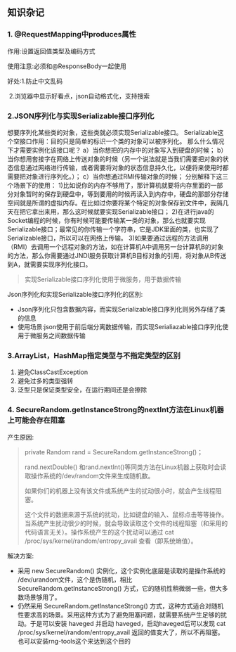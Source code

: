 ## 知识杂记

### 1. @RequestMapping中produces属性

作用:设置返回值类型及编码方式

使用注意:必须和@ResponseBody一起使用

好处:1.防止中文乱码

​		2.浏览器中显示好看点，json自动格式化，支持搜索



### 2.JSON序列化与实现Serializable接口序列化

想要序列化某些类的对象，这些类就必须实现Serializable接口。
Serializable这个空接口作用：目的只是简单的标识一个类的对象可以被序列化。
那么什么情况下才需要实例化该接口呢？
	a）当你想把的内存中的对象写入到硬盘的时候；
	b）当你想用套接字在网络上传送对象的时候（另一个说法就是当我们需要把对象的状态信息通过网络进行传输，或者需要将对象的状态信息持久化，以便将来使用时都需要把对象进行序列化。）；
	c）当你想通过RMI传输对象的时候； 分别解释下这三个场景下的使用：
		1)比如说你的内存不够用了，那计算机就要将内存里面的一部分对象暂时的保存到硬盘中，等到要用的时候再读入到内存中，硬盘的那部分存储空间就是所谓的虚拟内存。在比如过你要将某个特定的对象保存到文件中，我隔几天在把它拿出来用，那么这时候就要实现Serializable接口；
		2)在进行java的Socket编程的时候，你有时候可能要传输某一类的对象，那么也就要实现Serializable接口；最常见的你传输一个字符串，它是JDK里面的类，也实现了Serializable接口，所以可以在网络上传输。
		3)如果要通过远程的方法调用（RMI）去调用一个远程对象的方法，如在计算机A中调用另一台计算机B的对象的方法，那么你需要通过JNDI服务获取计算机B目标对象的引用，将对象从B传送到A，就需要实现序列化接口。

> 实现Serializable接口序列化使用于微服务，用于数据传输

Json序列化和实现Serializable接口序列化的区别:

- Json序列化只包含数据内容，而实现Serializable接口序列化则另外存储了类的信息
- 使用场景:json使用于前后端分离数据传输，而实现Serialiazable接口序列化使用于微服务之间数据传输



### 3.ArrayList，HashMap指定类型与不指定类型的区别

1. 避免ClassCastException
2. 避免过多的类型强转
3. 泛型只是保证类型安全，在运行期间还是会擦除

### 4. SecureRandom.getInstanceStrong的nextInt方法在Linux机器上可能会存在阻塞

产生原因:

> private Random rand = SecureRandom.getInstanceStrong()；
>
> rand.nextDouble() 和rand.nextInt()等同类方法在Linux机器上获取时会读取操作系统的/dev/random文件来生成随机数。
>
> 如果你们的机器上没有该文件或系统产生的扰动很小时，就会产生线程阻塞。
>
> 这个文件的数据来源于系统的扰动，比如键盘的输入、鼠标点击等等操作。当系统产生扰动很少的时候，就会导致读取这个文件的线程阻塞（和采用的代码语言无关）。操作系统产生的这个扰动可以通过 cat /proc/sys/kernel/random/entropy_avail 查看（即系统熵值）。

解决方案:

- 采用 new SecureRandom() 实例化，这个实例化底层是读取的是操作系统的 /dev/urandom文件，这个是伪随机，相比 SecureRandom.getInstanceStrong() 方式，它的随机性稍微弱一些，但大多数场景够用了。
- 仍然采用 SecureRandom.getInstanceStrong() 方式，这种方式适合对随机性要求高的场景。采用这种方式为了避免阻塞问题，就需要系统产生足够的扰动。于是可以安装 haveged 并启动 haveged，启动haveged后可以发现 cat /proc/sys/kernel/random/entropy_avail 返回的值变大了，所以不再阻塞。也可以安装rng-tools这个来达到这个目的
  

